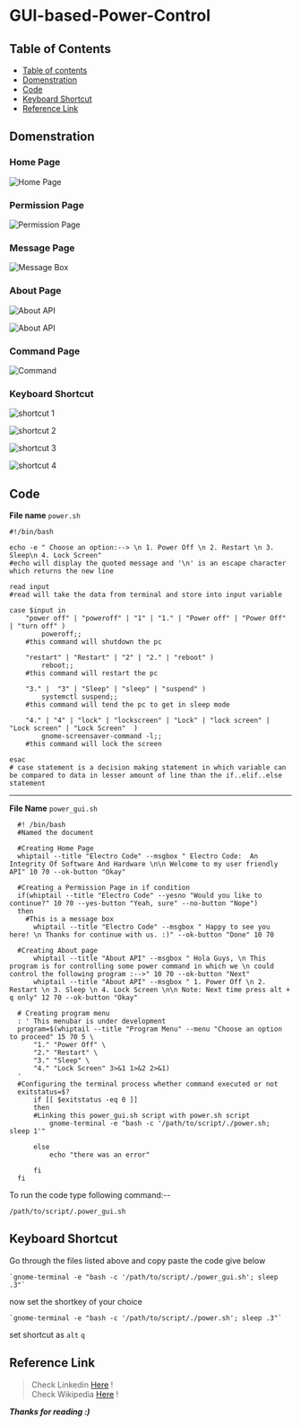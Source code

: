 # GUI-based-Power-Control

## Table of Contents
* [Table of contents](#table-of-contents) 
* [Domenstration](#domenstration) 
* [Code](#code) 
* [Keyboard Shortcut](#keyboard-shortcut)
* [Reference Link](#reference-link)

## Domenstration

### Home Page
![Home Page](https://github.com/sanjaykv02/GUI-based-Power-Control/blob/master/Home%20Page.png)
### Permission Page
![Permission Page](https://github.com/sanjaykv02/GUI-based-Power-Control/blob/master/Permission%20Page.png)
### Message Page
![Message Box](https://github.com/sanjaykv02/GUI-based-Power-Control/blob/master/Message%20Box.png)
### About Page
![About API](https://github.com/sanjaykv02/GUI-based-Power-Control/blob/master/About%20Page1.png)

![About API](https://github.com/sanjaykv02/GUI-based-Power-Control/blob/master/About%20Page2.png)

### Command Page
![Command](https://github.com/sanjaykv02/GUI-based-Power-Control/blob/master/Command%20Page.png)

### Keyboard Shortcut

![shortcut 1](https://github.com/sanjaykv02/GUI-based-Power-Control/blob/master/open%20settings.png)

![shortcut 2](https://github.com/sanjaykv02/GUI-based-Power-Control/blob/master/click%20on%20keyboard.png)

![shortcut 3](https://github.com/sanjaykv02/GUI-based-Power-Control/blob/master/click%20on%20plus%20sign.png)

![shortcut 4](https://github.com/sanjaykv02/GUI-based-Power-Control/blob/master/command%20section.png)

## Code

  __File name__    `power.sh`
  
    #!/bin/bash
    
    echo -e " Choose an option:--> \n 1. Power Off \n 2. Restart \n 3. Sleep\n 4. Lock Screen"
    #echo will display the quoted message and '\n' is an escape character which returns the new line 
    
    read input
    #read will take the data from terminal and store into input variable
    
    case $input in
	    "power off" | "poweroff" | "1" | "1." | "Power off" | "Power Off" | "turn off" ) 
		    poweroff;;
        #this command will shutdown the pc
        
	    "restart" | "Restart" | "2" | "2." | "reboot" )
		    reboot;;
        #this command will restart the pc
        
	    "3." |	"3" | "Sleep" | "sleep" | "suspend" )
		    systemctl suspend;;
        #this command will tend the pc to get in sleep mode
        
	    "4." | "4" | "lock" | "lockscreen" | "Lock" | "lock screen" | "Lock screen" | "Lock Screen"  )
		    gnome-screensaver-command -l;;
        #this command will lock the screen
        
    esac
    # case statement is a decision making statement in which variable can be compared to data in lesser amount of line than the if..elif..else statement
  ---
  __File Name__ `power_gui.sh`
  
      #! /bin/bash
      #Named the document
      
      #Creating Home Page
      whiptail --title "Electro Code" --msgbox " Electro Code:  An Integrity Of Software And Hardware \n\n Welcome to my user friendly API" 10 70 --ok-button "Okay"
      
      #Creating a Permission Page in if condition
      if(whiptail --title "Electro Code" --yesno "Would you like to continue?" 10 70 --yes-button "Yeah, sure" --no-button "Nope")
      then
        #This is a message box
	      whiptail --title "Electro Code" --msgbox " Happy to see you here! \n Thanks for continue with us. :)" --ok-button "Done" 10 70
      
      #Creating About page
	      whiptail --title "About API" --msgbox " Hola Guys, \n This program is for controlling some power command in which we \n could control the following program :-->" 10 70 --ok-button "Next"
	      whiptail --title "About API" --msgbox " 1. Power Off \n 2. Restart \n 3. Sleep \n 4. Lock Screen \n\n Note: Next time press alt + q only" 12 70 --ok-button "Okay"
      
      # Creating program menu
      : ' This menubar is under development	
      program=$(whiptail --title "Program Menu" --menu "Choose an option to proceed" 15 70 5 \
	      "1." "Power Off" \
	      "2." "Restart" \
	      "3." "Sleep" \
	      "4." "Lock Screen" 3>&1 1>&2 2>&1)
      '
      #Configuring the terminal process whether command executed or not
      exitstatus=$?
	      if [[ $exitstatus -eq 0 ]]
	      then
          #Linking this power_gui.sh script with power.sh script 
		      gnome-terminal -e "bash -c '/path/to/script/./power.sh; sleep 1'"
		      
	      else
		      echo "there was an error"
          
	      fi
      fi
      
 
 To run the code type following command:--
 
 	/path/to/script/.power_gui.sh
 
 ## Keyboard Shortcut
 
Go through the files listed above and copy paste the code give below

	`gnome-terminal -e "bash -c '/path/to/script/./power_gui.sh'; sleep .3"`

now set the shortkey of your choice

	`gnome-terminal -e "bash -c '/path/to/script/./power.sh'; sleep .3"`

set shortcut as `alt` `q`


 ## Reference Link
 
 >Check Linkedin [Here](https://www.linkedin.com/posts/sanjay-varyani_bash-linux-whiptail-activity-6948268862568046592-ZJEL?utm_source=linkedin_share&utm_medium=member_desktop_web) !    <br>
 >Check Wikipedia [Here](https://en.wikibooks.org/wiki/Bash_Shell_Scripting/Whiptail) !

_**Thanks for reading  :)**_
